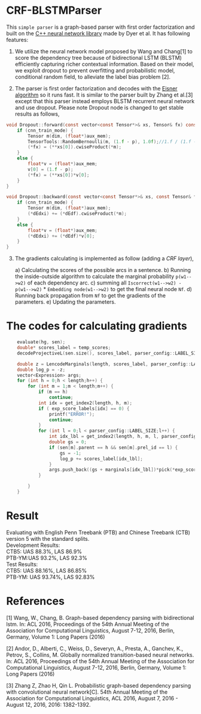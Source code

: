 # CRF-BLSTMParser

This `simple parser` is a graph-based parser with first order factorization and built on the [C++ neural network library](https://github.com/clab/lstm-parser) made by Dyer et al. It has following features:

1) We utilize the neural network model proposed by Wang and Chang[1] to score the dependency tree because of bidirectional LSTM (BLSTM) efficiently capturing richer contextual information. Based on their model, we exploit dropout to prevent overfitting and probabilistic model, conditional random field, to alleviate the label bias problem [2].  

2) The parser is first order factorization and decodes with the [Eisner algorithm](https://github.com/zzsfornlp/nngdparser/tree/master/src/algorithms "implementation") so it runs fast. It is similar to the parser built by Zhang et al.[3] except that this parser instead employs BLSTM recurrent neural network and use dropout. Please note Dropout node is changed to get stable results as follows,

```c
void Dropout::forward(const vector<const Tensor*>& xs, Tensor& fx) const {
	if (cnn_train_mode) {
		Tensor m(dim, (float*)aux_mem);
		TensorTools::RandomBernoulli(m, (1.f - p), 1.0f);//1.f / (1.f - p)
		(*fx) = (**xs[0]).cwiseProduct(*m);
	}
	else {
		float*v = (float*)aux_mem;
		v[0] = (1.f - p);
		(*fx) = (**xs[0])*v[0];
	}
}

void Dropout::backward(const vector<const Tensor*>& xs, const Tensor& fx, const Tensor& dEdf, unsigned i, Tensor& dEdxi) const {
	if (cnn_train_mode) {
		Tensor m(dim, (float*)aux_mem);
		(*dEdxi) += (*dEdf).cwiseProduct(*m);
	}
	else {
		float*v = (float*)aux_mem;
		(*dEdxi) += (*dEdf)*v[0];
	}
}
```
3) The gradients calculating is implemented as follow (adding a _CRF layer_),

	a) Calculating the scores of the possible arcs in a sentence.
	b) Running the inside-outside algorithm to calculate the marginal probability `p(w1-->w2)` of each dependency arc.
	c) summing all `Iscorrect(w1-->w2) - p(w1-->w2)` * `Embedding node(w1-->w2)` to get the final neural node `Nf`.
	d) Running back propagation from `Nf` to get the gradients of the parameters.
	e) Updating the parameters.
# The codes for calculating gradients
```c
	evaluate(hg, sen);
	double* scores_label = temp_scores;
	decodeProjectiveL(sen.size(), scores_label, parser_config::LABEL_SIZE, outsen);

	double z = LencodeMarginals(length, scores_label, parser_config::LABEL_SIZE, marginals, marginals_pure);
	double log_p = -z;
	vector<Expression> args;
	for (int h = 0;h < length;h++) {
		for (int m = 1;m < length;m++) {
			if (m == h)
				continue;
			int idx = get_index2(length, h, m);
			if ( exp_score_labels[idx] == 0) {
				printf("ERROR!");
				continue;
			}
			for (int l = 0;l < parser_config::LABEL_SIZE;l++) {
				int idx_lbl = get_index2(length, h, m, l, parser_config::LABEL_SIZE);
				double gs = 0;
				if (sen[m].parent == h && sen[m].prel_id == l) {
					gs = -1;
					log_p += scores_label[idx_lbl];
				}
				args.push_back((gs + marginals[idx_lbl])*pick(*exp_score_labels[idx], l));
			}

		}
	}
```

# Result
Evaluating with English Penn Treebank (PTB) and Chinese Treebank (CTB) version 5 with the standard splits.<br>
Development Results: <br>
	CTB5: UAS 88.3%, LAS 86.9% <br>
	PTB-YM:UAS 93.2%, LAS 92.3%<br>
Test Results:<br>
	CTB5: UAS 88.16%, LAS 86.85%<br>
	PTB-YM: UAS 93.74%, LAS 92.83%<br>
# References
[1] Wang, W., Chang, B. Graph-based dependency parsing with bidirectional lstm. In: ACL 2016, Proceedings of the 54th Annual Meeting of the Association for Computational Linguistics, August 7-12, 2016, Berlin, Germany, Volume 1: Long Papers (2016)

[2] Andor, D., Alberti, C., Weiss, D., Severyn, A., Presta, A., Ganchev, K., Petrov, S., Collins, M. Globally normalized transition-based neural networks. In: ACL 2016, Proceedings of the 54th Annual Meeting of the Association for Computational Linguistics, August 7-12, 2016, Berlin, Germany, Volume 1: Long Papers (2016)

[3] Zhang Z, Zhao H, Qin L. Probabilistic graph-based dependency parsing with convolutional neural network[C]. 54th Annual Meeting of the Association for Computational Linguistics, ACL 2016, August 7, 2016 - August 12, 2016, 2016: 1382-1392.
